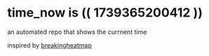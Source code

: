 # time_now is (( 1739365200412 ))

an automated repo that shows the currnent time

inspired by [breakingheatmap](https://github.com/breakingheatmap/breakingheatmap)